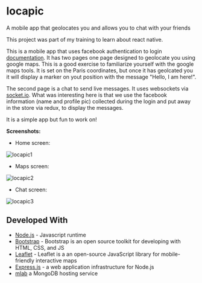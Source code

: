 # locapic
A mobile app that geolocates you and allows you to chat with your friends


This project was part of my training to learn about react native.

This is a mobile app that uses facebook authentication to login [documentation](https://developers.facebook.com/).
It has two pages one page designed to geolocate you using google maps. This is a good exercise to familiarize yourself with the google maps tools. It is set on the Paris coordinates, but once it has geolcated you it will display a marker on yout position with the message "Hello, I am here!".

The second page is a chat to send live messages. It uses websockets via [socket.io](https://socket.io/). What was interesting here is that we use the facebook information (name and profile pic) collected during the login and put away in the store via redux, to display the messages.

It is a simple app but fun to work on!

**Screenshots:**
* Home screen:


![locapic1](https://i.ibb.co/ZSGm48X/locapic-home.jpg)

* Maps screen:


![locapic2](https://i.ibb.co/jfPnRLr/locapic-maps.jpg)

* Chat screen:


![locapic3](https://i.ibb.co/mNTXWqS/locapic-chat-jpg.jpg)

## Developed With

* [Node.js](https://nodejs.org/en/) - Javascript runtime
* [Bootstrap](https://getbootstrap.com/) - Bootstrap is an open source toolkit for developing with HTML, CSS, and JS
* [Leaflet](https://leafletjs.com/) - Leaflet is a an open-source JavaScript library for mobile-friendly interactive maps
* [Express.js](https://expressjs.com/fr/) - a web application infrastructure for Node.js
* [mlab](https://mlab.com/) a MongoDB hosting service

